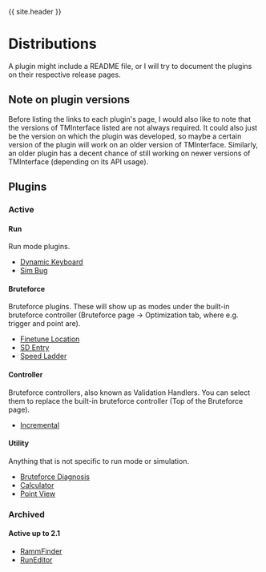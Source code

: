 {{ site.header }}

# Distributions

A plugin might include a README file, or I will try to document the plugins on their respective release pages.

## Note on plugin versions

Before listing the links to each plugin's page,
I would also like to note that the versions of TMInterface listed are not always required.
It could also just be the version on which the plugin was developed,
so maybe a certain version of the plugin will work on an older version of TMInterface.
Similarly, an older plugin has a decent chance of still working on newer versions of TMInterface (depending on its API usage).

## Plugins

### Active

#### Run

Run mode plugins.

- [Dynamic Keyboard](run/dynamic_kb.md)
- [Sim Bug](run/sim_bug.md)

#### Bruteforce

Bruteforce plugins.
These will show up as modes under the built-in bruteforce controller
(Bruteforce page -> Optimization tab, where e.g. trigger and point are).

- [Finetune Location](bruteforce/finetune_location.md)
- [SD Entry](bruteforce/sd_entry.md)
- [Speed Ladder](bruteforce/speed_ladder.md)

#### Controller

Bruteforce controllers, also known as Validation Handlers.
You can select them to replace the built-in bruteforce controller
(Top of the Bruteforce page).

- [Incremental](controller/incremental.md)

#### Utility

Anything that is not specific to run mode or simulation.

- [Bruteforce Diagnosis](utility/bf_diagnosis.md)
- [Calculator](utility/calculator.md)
- [Point View](utility/point_view.md)

### Archived

#### Active up to 2.1

- [RammFinder](old/rammfinder.md)
- [RunEditor](old/run_editor.md)
